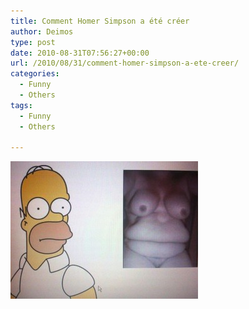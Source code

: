 ```yaml
---
title: Comment Homer Simpson a été créer
author: Deimos
type: post
date: 2010-08-31T07:56:27+00:00
url: /2010/08/31/comment-homer-simpson-a-ete-creer/
categories:
  - Funny
  - Others
tags:
  - Funny
  - Others

---
```

![homer-simpsons-doppelganger-nsfw-19204-1282763891-15-300x220](/images/homer-simpsons-doppelganger-nsfw-19204-1282763891-15-300x220.jpg)
